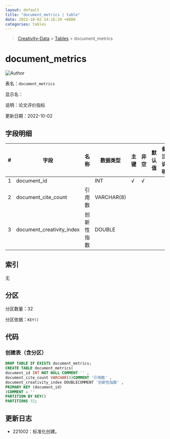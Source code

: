 ```yaml
---
layout: default
title: "document_metrics | table"
date: 2022-10-02 14:16:29 +0800
categories: tables
---
```


> [Creativity-Data](/Creativity) > [Tables](/Creativity/tables) > document_metrics

# document_metrics

![Author](https://img.shields.io/badge/Author-MarioZZJ-blue)

表名：`document_metrics`

显示名：

说明：论文评价指标

更新日期：2022-10-02

## 字段明细

| **#** | **字段**                  | **名称**   | **数据类型** | **主键** | **非空** | **默认值** | **备注说明** |
| ----- | ------------------------- | ---------- | ------------ | -------- | -------- | ---------- | ------------ |
| 1     | document_id               |            | INT          | √        | √        |            |              |
| 2     | document_cite_count       | 引用数     | VARCHAR(8)   |          |          |            |              |
| 3     | document_creativity_index | 创新性指数 | DOUBLE       |          |          |            |              |

## 索引

无

## 分区

分区数量：32

分区依据：`KEY()`

## 代码

### 创建表（含分区）

```SQL
DROP TABLE IF EXISTS document_metrics;
CREATE TABLE document_metrics(
document_id INT NOT NULL COMMENT '' ,
document_cite_count VARCHAR(8)COMMENT '引用数' ,
document_creativity_index DOUBLECOMMENT '创新性指数' ,
PRIMARY KEY (document_id)
)COMMENT = ''
PARTITION BY KEY()
PARTITIONS 32;
```

## 更新日志

* 221002：标准化创建。
